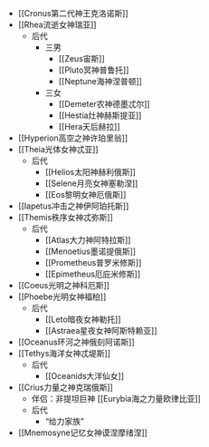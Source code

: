 - [[Cronus第二代神王克洛诺斯]]
- [[Rhea流逝女神瑞亚]]
	- 后代
		- 三男
			- [[Zeus宙斯]]
			- [[Pluto冥神普鲁托]]
			- [[Neptune海神涅普顿]]
		- 三女
			- [[Demeter农神德墨忒尔]]
			- [[Hestia灶神赫斯提亚]]
			- [[Hera天后赫拉]]
- [[Hyperion高空之神许珀里翁]]
- [[Theia光体女神忒亚]]
	- 后代
		- [[Helios太阳神赫利俄斯]]
		- [[Selene月亮女神塞勒涅]]
		- [[Eos黎明女神厄俄斯]]
- [[Iapetus冲击之神伊阿珀托斯]]
- [[Themis秩序女神忒弥斯]]
	- 后代
		- [[Atlas大力神阿特拉斯]]
		- [[Menoetius墨诺提俄斯]]
		- [[Prometheus普罗米修斯]]
		- [[Epimetheus厄庇米修斯]]
- [[Coeus光明之神科厄斯]]
- [[Phoebe光明女神福柏]]
	- 后代
		- [[Leto暗夜女神勒托]]
		- [[Astraea星夜女神阿斯特赖亚]]
- [[Oceanus环河之神俄刻阿诺斯]]
- [[Tethys海洋女神忒堤斯]]
	- 后代
		- [[Oceanids大洋仙女]]
- [[Crius力量之神克瑞俄斯]]
	- 伴侣：非提坦巨神 [[Eurybia海之力量欧律比亚]]
	- 后代
		- “给力家族”
- [[Mnemosyne记忆女神谟涅摩绪涅]]